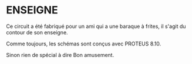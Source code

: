 # ENSEIGNE
Ce circuit a été fabriqué pour un ami qui a une baraque à frites, il s'agit du contour de son enseigne.

Comme toujours, les schémas sont conçus avec PROTEUS 8.10.

Sinon rien de spécial à dire
Bon amusement.
